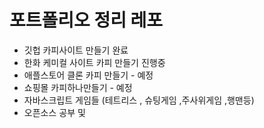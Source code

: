# 포트폴리오 정리 레포
- 깃헙 카피사이트 만들기  완료
-  한화 케미컬 사이트 카피 만들기 진행중
- 애플스토어 클론 카피 만들기 - 예정
- 쇼핑몰 카피하나만들기 - 예정
- 자바스크립트 게임들 (테트리스 , 슈팅게임 ,주사위게임 ,행맨등)
- 오픈소스 공부 및 
